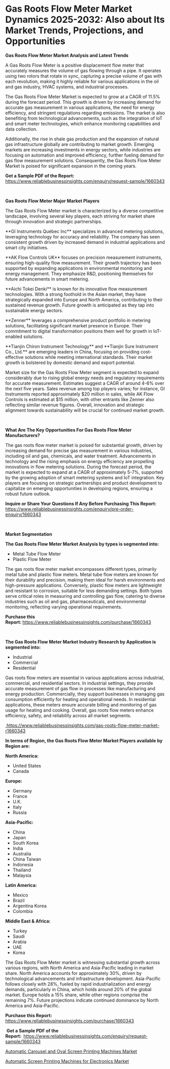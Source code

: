 <p><h1>Gas Roots Flow Meter Market Dynamics 2025-2032: Also about Its Market Trends, Projections, and Opportunities</h1></p><p><strong>Gas Roots Flow Meter Market Analysis and Latest Trends</strong></p>
<p><p>A Gas Roots Flow Meter is a positive displacement flow meter that accurately measures the volume of gas flowing through a pipe. It operates using two rotors that rotate in sync, capturing a precise volume of gas with each revolution, making it highly reliable for various applications in the oil and gas industry, HVAC systems, and industrial processes.</p><p>The Gas Roots Flow Meter Market is expected to grow at a CAGR of 11.5% during the forecast period. This growth is driven by increasing demand for accurate gas measurement in various applications, the need for energy efficiency, and stringent regulations regarding emissions. The market is also benefiting from technological advancements, such as the integration of IoT and smart meter technologies, which enhance monitoring capabilities and data collection.</p><p>Additionally, the rise in shale gas production and the expansion of natural gas infrastructure globally are contributing to market growth. Emerging markets are increasing investments in energy sectors, while industries are focusing on automation and improved efficiency, further fueling demand for gas flow measurement solutions. Consequently, the Gas Roots Flow Meter Market is poised for significant expansion in the coming years.</p></p>
<p><strong>Get a Sample PDF of the Report:&nbsp;</strong> <a href="https://www.reliablebusinessinsights.com/enquiry/request-sample/1660343?utm_campaign=57&utm_medium=2&utm_source=Github&utm_content=ia&utm_term=17012025&utm_id=gas-roots-flow-meter">https://www.reliablebusinessinsights.com/enquiry/request-sample/1660343</a></p>
<p>&nbsp;</p>
<p><strong>Gas Roots Flow Meter Major Market Players</strong></p>
<p><p>The Gas Roots Flow Meter market is characterized by a diverse competitive landscape, involving several key players, each striving for market share through innovation and strategic partnerships. </p><p>**GI Instruments Québec Inc** specializes in advanced metering solutions, leveraging technology for accuracy and reliability. The company has seen consistent growth driven by increased demand in industrial applications and smart city initiatives.</p><p>**AK Flow Controls UK** focuses on precision measurement instruments, ensuring high-quality flow measurement. Their growth trajectory has been supported by expanding applications in environmental monitoring and energy management. They emphasize R&D, positioning themselves for future advancements in smart metering.</p><p>**Aichi Tokei Denki** is known for its innovative flow measurement technologies. With a strong foothold in the Asian market, they have strategically expanded into Europe and North America, contributing to their sustained revenue growth. Future growth is anticipated as they tap into sustainable energy sectors.</p><p>**Zenner** leverages a comprehensive product portfolio in metering solutions, facilitating significant market presence in Europe. Their commitment to digital transformation positions them well for growth in IoT-enabled solutions.</p><p>**Tianjin Chiron Instrument Technology** and **Tianjin Sure Instrument Co., Ltd.** are emerging leaders in China, focusing on providing cost-effective solutions while meeting international standards. Their market growth is bolstered by domestic demand and export potential.</p><p>Market size for the Gas Roots Flow Meter segment is expected to expand considerably due to rising global energy needs and regulatory requirements for accurate measurement. Estimates suggest a CAGR of around 4-6% over the next five years. Sales revenue among top players varies; for instance, GI Instruments reported approximately $20 million in sales, while AK Flow Controls is estimated at $15 million, with other entrants like Zenner also reflecting similar revenue figures. Overall, innovation and strategic alignment towards sustainability will be crucial for continued market growth.</p></p>
<p>&nbsp;</p>
<p><strong>What Are The Key Opportunities For Gas Roots Flow Meter Manufacturers?</strong></p>
<p><p>The gas roots flow meter market is poised for substantial growth, driven by increasing demand for precise gas measurement in various industries, including oil and gas, chemicals, and water treatment. Advancements in technology and the rising emphasis on energy efficiency are propelling innovations in flow metering solutions. During the forecast period, the market is expected to expand at a CAGR of approximately 5-7%, supported by the growing adoption of smart metering systems and IoT integration. Key players are focusing on strategic partnerships and product development to capitalize on emerging opportunities in developing regions, ensuring a robust future outlook.</p></p>
<p><strong>Inquire or Share Your Questions If Any Before Purchasing This Report:</strong> <a href="https://www.reliablebusinessinsights.com/enquiry/pre-order-enquiry/1660343?utm_campaign=57&utm_medium=2&utm_source=Github&utm_content=ia&utm_term=17012025&utm_id=gas-roots-flow-meter">https://www.reliablebusinessinsights.com/enquiry/pre-order-enquiry/1660343</a></p>
<p>&nbsp;</p>
<p><strong>Market Segmentation</strong></p>
<p><strong>The Gas Roots Flow Meter Market Analysis by types is segmented into:</strong></p>
<p><ul><li>Metal Tube Flow Meter</li><li>Plastic Flow Meter</li></ul></p>
<p><p>The gas roots flow meter market encompasses different types, primarily metal tube and plastic flow meters. Metal tube flow meters are known for their durability and precision, making them ideal for harsh environments and high-pressure applications. Conversely, plastic flow meters are lightweight and resistant to corrosion, suitable for less demanding settings. Both types serve critical roles in measuring and controlling gas flow, catering to diverse industries such as oil and gas, pharmaceuticals, and environmental monitoring, reflecting varying operational requirements.</p></p>
<p><strong>Purchase this Report:&nbsp;</strong><a href="https://www.reliablebusinessinsights.com/purchase/1660343?utm_campaign=57&utm_medium=2&utm_source=Github&utm_content=ia&utm_term=17012025&utm_id=gas-roots-flow-meter">https://www.reliablebusinessinsights.com/purchase/1660343</a></p>
<p>&nbsp;</p>
<p><strong>The Gas Roots Flow Meter Market Industry Research by Application is segmented into:</strong></p>
<p><ul><li>Industrial</li><li>Commercial</li><li>Residential</li></ul></p>
<p><p>Gas roots flow meters are essential in various applications across industrial, commercial, and residential sectors. In industrial settings, they provide accurate measurement of gas flow in processes like manufacturing and energy production. Commercially, they support businesses in managing gas consumption efficiently for heating and operational needs. In residential applications, these meters ensure accurate billing and monitoring of gas usage for heating and cooking. Overall, gas roots flow meters enhance efficiency, safety, and reliability across all market segments.</p></p>
<p><a href="https://www.reliablebusinessinsights.com/gas-roots-flow-meter-market-r1660343?utm_campaign=57&utm_medium=2&utm_source=Github&utm_content=ia&utm_term=17012025&utm_id=gas-roots-flow-meter">&nbsp;https://www.reliablebusinessinsights.com/gas-roots-flow-meter-market-r1660343</a></p>
<p><strong>In terms of Region, the Gas Roots Flow Meter Market Players available by Region are:</strong></p>
<p>
    <p> <strong> North America: </strong>
        <ul>
            <li>United States</li>
            <li>Canada</li>
        </ul>
        </p> 
    <p> <strong> Europe: </strong>
        <ul>
            <li>Germany</li>
            <li>France</li>
            <li>U.K.</li>
            <li>Italy</li>
            <li>Russia</li>
        </ul>
        </p> 
    <p> <strong> Asia-Pacific: </strong>
        <ul>
            <li>China</li>
            <li>Japan</li>
            <li>South Korea</li>
            <li>India</li>
            <li>Australia</li>
            <li>China Taiwan</li>
            <li>Indonesia</li>
            <li>Thailand</li>
            <li>Malaysia</li>
        </ul>
        </p> 
    <p> <strong> Latin America: </strong>
        <ul>
            <li>Mexico</li>
            <li>Brazil</li>
            <li>Argentina Korea</li>
            <li>Colombia</li>
        </ul>
        </p> 
    <p> <strong> Middle East & Africa: </strong>
        <ul>
            <li>Turkey</li>
            <li>Saudi</li>
            <li>Arabia</li>
            <li>UAE</li>
            <li>Korea</li>
        </ul>
    </p>
    </p>
<p><p>The Gas Roots Flow Meter market is witnessing substantial growth across various regions, with North America and Asia-Pacific leading in market share. North America accounts for approximately 30%, driven by technological advancements and infrastructure development. Asia-Pacific follows closely with 28%, fueled by rapid industrialization and energy demands, particularly in China, which holds around 20% of the global market. Europe holds a 15% share, while other regions comprise the remaining 7%. Future projections indicate continued dominance by North America and Asia-Pacific.</p></p>
<p><strong>Purchase this Report: </strong><a href="https://www.reliablebusinessinsights.com/purchase/1660343?utm_campaign=57&utm_medium=2&utm_source=Github&utm_content=ia&utm_term=17012025&utm_id=gas-roots-flow-meter">https://www.reliablebusinessinsights.com/purchase/1660343</a></p>
<p>&nbsp;<strong>Get a Sample PDF of the Report:&nbsp;&nbsp;</strong><a href="https://www.reliablebusinessinsights.com/enquiry/request-sample/1660343?utm_campaign=57&utm_medium=2&utm_source=Github&utm_content=ia&utm_term=17012025&utm_id=gas-roots-flow-meter">https://www.reliablebusinessinsights.com/enquiry/request-sample/1660343</a></p>
<p><strong></strong></p>
<p><p><a href="https://github.com/bolalfredia7777/Market-Research-Report-List-1/blob/main/automatic-carousel-and-oval-screen-printing-machines-market.md?utm_campaign=57&utm_medium=2&utm_source=Github&utm_content=ia&utm_term=17012025&utm_id=gas-roots-flow-meter">Automatic Carousel and Oval Screen Printing Machines Market</a></p><p><a href="https://github.com/ccreola81/Market-Research-Report-List-1/blob/main/automatic-screen-printing-machines-for-electronics-market.md?utm_campaign=57&utm_medium=2&utm_source=Github&utm_content=ia&utm_term=17012025&utm_id=gas-roots-flow-meter">Automatic Screen Printing Machines for Electronics Market</a></p></p>